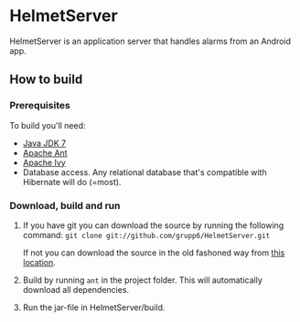 HelmetServer
============
HelmetServer is an application server that handles alarms from an Android app.

How to build
-------------

### Prerequisites
To build you'll need:

* [Java JDK 7](http://www.oracle.com/technetwork/java/javase/downloads/index.html)
* [Apache Ant](http://ant.apache.org/)
* [Apache Ivy](http://ant.apache.org/ivy/)
* Database access. Any relational database that's compatible with Hibernate will do (=most).

### Download, build and run

1.   If you have git you can download the source by running the following 
     command: ```git clone git://github.com/grupp6/HelmetServer.git```
     
     If not you can download the source in the old fashoned way from 
     [this location](https://github.com/grupp6/HelmetServer/downloads).
3.   Build by running ```ant``` in the project folder. This will automatically download all dependencies.
4.   Run the jar-file in HelmetServer/build.